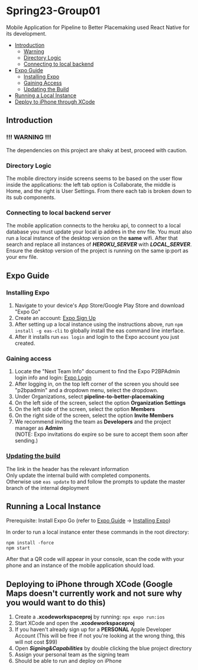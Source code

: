 # Spring23-Group01
Mobile Application for Pipeline to Better Placemaking used React Native for its development.

* [Introduction](#introduction)
   * [Warning](#-warning-)
   * [Directory Logic](#directory-logic)
   * [Connecting to local backend](#connecting-to-local-backend-server)
* [Expo Guide](#expo-guide)
   * [Installing Expo](#installing-expo)
   * [Gaining Access](#gaining-access)
   * [Updating the Build](#updating-the-build)
* [Running a Local Instance](#running-a-local-instance)
* [Deploy to iPhone through XCode](#deploying-to-iphone-through-xcode-google-maps-doesnt-currently-work-and-not-sure-why-you-would-want-to-do-this)

## Introduction
### !!! WARNING !!!
The dependencies on this project are shaky at best, proceed with caution.
### Directory Logic
The mobile directory inside screens seems to be based on the user flow inside the applications: the left tab option is Collaborate, the middle is Home, and the right is User Settings. From there each tab is broken down to its sub components.
### Connecting to local backend server
The mobile application connects to the heroku api, to connect to a local database you must update your local ip addres in the env file. You must also run a local instance of the desktop version on the **same** wifi. After that search and replace all instances of **_HEROKU_SERVER_** with **_LOCAL_SERVER_**. Ensure the desktop version of the project is running on the same ip:port as your env file.

## Expo Guide
### Installing Expo
1. Navigate to your device's App Store/Google Play Store and download "Expo Go"
2. Create an account: [Expo Sign Up](expo.dev/signup)
3. After setting up a local instance using the instructions above, run ```npm install -g eas-cli``` to globally install the eas command line interface.
4. After it installs run ```eas login``` and login to the Expo account you just created.

### Gaining access
1. Locate the "Next Team Info" document to find the Expo P2BPAdmin login info and login: [Expo Login](expo.dev/login)
2. After logging in, on the top left corner of the screen you should see "p2bpadmin" and a dropdown menu, select the dropdown.
3. Under Organizations, select **pipeline-to-better-placemaking**
4. On the left side of the screen, select the option **Organization Settings**
5. On the left side of the screen, select the option **Members**
6. On the right side of the screen, select the option **Invite Members**
7. We recommend inviting the team as **Developers** and the project manager as **Admim**  
   (NOTE: Expo invitations do expire so be sure to accept them soon after sending.)
### [Updating the build](https://docs.expo.dev/build/setup/)
The link in the header has the relevant information  
   Only update the internal build with completed components.  
   Otherwise use ```eas update``` to and follow the prompts to update the master branch of the internal deployment

## Running a Local Instance
Prerequisite: Install Expo Go (refer to [Expo Guide](#expo-guide) -> [Installing Expo](#installing-expo))

   In order to run a local instance enter these commands in the root directory:
```
npm install -force
npm start
```
After that a QR code will appear in your console, scan the code with your phone and an instance of the mobile application should load.

## Deploying to iPhone through XCode (Google Maps doesn't currently work and not sure why you would want to do this)
1) Create a **.xcodeworkspaceproj** by running: ```npx expo run:ios```
2) Start XCode and open the **.xcodeworkspaceproj**
3) If you haven't already sign up for a **PERSONAL** Apple Developer Account (This will be free if not you're looking at the wrong thing, this will not cost $99)
4) Open **_Signing&Capabilities_** by double clicking the blue project directory
5) Assign your personal team as the signing team
6) Should be able to run and deploy on iPhone


